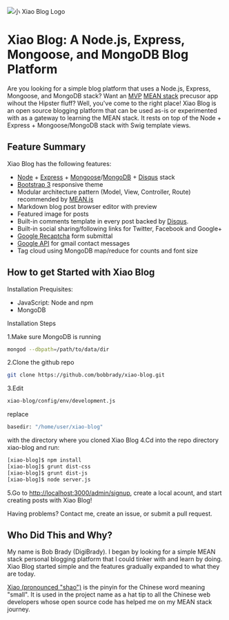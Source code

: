 ![小 Xiao Blog Logo](https://github.com/bobbrady/xiao-blog/blob/master/public/img/xiao-blog-logo.png)

# Xiao Blog: A Node.js, Express, Mongoose, and MongoDB Blog Platform

Are you looking for a simple blog platform that uses a Node.js, Express, Mongoose, and MongoDB stack?
Want an [MVP](http://en.wikipedia.org/wiki/Minimum_viable_product) [MEAN stack](http://en.wikipedia.org/wiki/MEAN) precusor app wihout the Hipster fluff? Well, you've come to the right place! Xiao Blog is an open source blogging platform that can be used as-is or experimented with as a gateway to learning the MEAN stack. It rests on top of the Node + Express + Mongoose/MongoDB stack with Swig template views.   

## Feature Summary

Xiao Blog has the following features:
* [Node](http://nodejs.org) + [Express](http://expressjs.com) + [Mongoose](http://mongoosejs.com)/[MongoDB](http://www.mongodb.org) + [Disqus](http://paularmstrong.github.io/swig "Swig template homepage") stack
* [Bootstrap 3](http://getbootstrap.com) responsive theme 
* Modular architecture pattern (Model, View, Controller, Route) recommended by [MEAN.js](http://meanjs.org/docs.html#folder-structure")
* Markdown blog post browser editor with preview
* Featured image for posts
* Built-in comments template in every post backed by [Disqus](https://disqus.com "Disqus homepage"). 
* Built-in social sharing/following links for Twitter, Facebook and Google+  
* [Google Recaptcha](http://www.google.com/recaptcha/intro/index.html) form submittal 
* [Google API](https://code.google.com/apis/console/?pli=1) for gmail contact messages
* Tag cloud using MongoDB map/reduce for counts and font size

## How to get Started with Xiao Blog 

Installation Prequisites:
* JavaScript: Node and npm
* MongoDB

Installation Steps

1.Make sure MongoDB is running 
```sh
mongod --dbpath=/path/to/data/dir
```
2.Clone the github repo
```sh
git clone https://github.com/bobbrady/xiao-blog.git
```
3.Edit
```sh
xiao-blog/config/env/development.js 
``` 
replace 
```sh
basedir: "/home/user/xiao-blog" 
```
with  the directory where you cloned Xiao Blog
4.Cd into the repo directory xiao-blog and run:
```sh
[xiao-blog]$ npm install
[xiao-blog]$ grunt dist-css
[xiao-blog]$ grunt dist-js 
[xiao-blog]$ node server.js 
```
5.Go to [http://localhost:3000/admin/signup](http://localhost:3000/admin/signup "Xiao Blog signup page"), create a local acount, and start creating posts with Xiao Blog!

Having problems? Contact me, create an issue, or submit a pull request.

## Who Did This and Why?

My name is Bob Brady (DigiBrady). I began by looking for a simple MEAN stack personal blogging platform that I could tinker with and learn by doing. Xiao Blog started simple and the features gradually expanded to what they are today.  

[Xiao (pronounced "shao")](https://translate.google.com/#zh-CN/en/%E5%B0%8F) is the pinyin for the Chinese word meaning "small".  It is used in the project name as a hat tip to all the Chinese web developers whose open source code has helped me on my MEAN stack journey.
